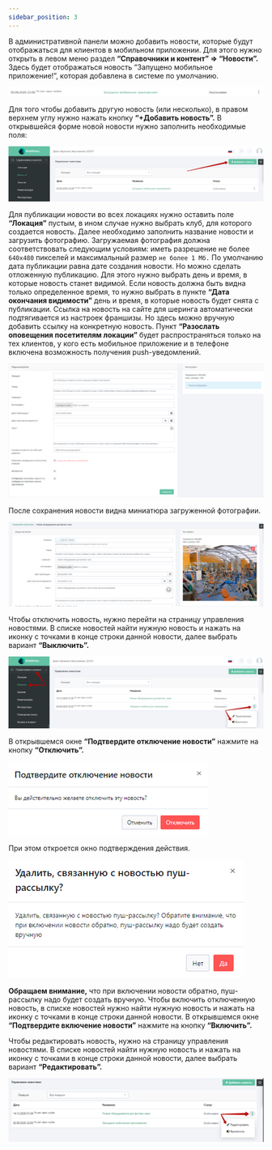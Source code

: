 ```yaml
---
sidebar_position: 3
---
```


В административной панели можно добавить новости, которые будут отображаться для клиентов в мобильном приложении. Для этого нужно открыть в левом меню раздел **“Справочники и контент” => “Новости”.** Здесь будет отображаться новость “Запущено мобильное приложение!”, которая добавлена в системе по умолчанию.

![img2](./img_2/новости/новости.png)

Для того чтобы добавить другую новость (или несколько), в правом верхнем углу нужно нажать кнопку **“+Добавить новость”.** В открывшейся форме новой новости нужно заполнить необходимые поля:

![img2](./img_2/новости/добавить%20новость.png)

Для публикации новости во всех локациях нужно оставить поле **“Локация”** пустым, в ином случае нужно выбрать клуб, для которого создается новость.
Далее необходимо заполнить название новости и загрузить фотографию. Загружаемая фотография должна соответствовать следующим условиям: иметь разрешение не более `640x480` пикселей и максимальный размер `не более 1 Мб.`
По умолчанию дата публикации равна дате создания новости. Но можно сделать отложенную публикацию. Для этого нужно выбрать день и время, в которые новость станет видимой.
Если новость должна быть видна только определенное время, то нужно выбрать в пункте **“Дата окончания видимости”** день и время,  в которые новость будет снята с публикации.
Ссылка на новость на сайте для шеринга автоматически подтягивается из настроек франшизы. Но здесь можно вручную добавить ссылку на конкретную новость.
Пункт **“Разослать оповещения посетителям локации”** будет распространяться только на тех клиентов, у кого есть мобильное приложение и в телефоне включена возможность получения push-уведомлений. 

![img2](./img_2/новости/разостлать%20оповещения.png)

После сохранения новости видна миниатюра загруженной фотографии.

![img2](./img_2/новости/после%20сохранения.png)

Чтобы отключить новость, нужно перейти на страницу управления новостями. В списке новостей найти нужную новость и нажать на иконку с точками в конце строки данной новости, далее выбрать вариант **“Выключить”.**

![img2](./img_2/новости/Выключить.png)

В открывшемся окне **“Подтвердите отключение новости”** нажмите на кнопку **“Отключить”.** 

![img2](./img_2/новости/“Подтвердите%20отключение%20новости.png)

При этом откроется окно подтверждения действия. 

![img2](./img_2/новости/удалить%20с%20пуш.png)

**Обращаем внимание,** что при включении новости обратно, пуш-рассылку надо будет создать вручную.
Чтобы включить отключенную новость, в списке новостей нужно найти нужную новость и нажать на иконку с точками в конце строки данной новости. В открывшемся окне **“Подтвердите включение новости”** нажмите на кнопку **“Включить”.**

Чтобы редактировать новость, нужно на страницу управления новостями. В списке новостей найти нужную новость и нажать на иконку с точками в конце строки данной новости, далее выбрать вариант **“Редактировать”.**

![img2](./img_2/новости/редактировать.png)

